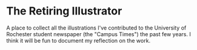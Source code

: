 # The Retiring Illustrator
A place to collect all the illustrations I've contributed to the University of Rochester student newspaper (the "Campus Times") the past few years. I think it will be fun to document my reflection on the work.
